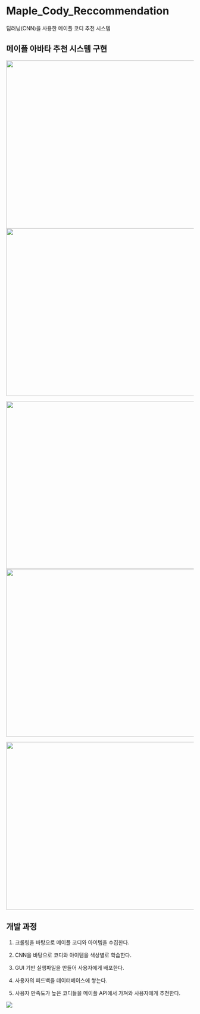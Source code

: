 # Maple_Cody_Reccommendation
딥러닝(CNN)을 사용한 메이플 코디 추천 시스템

## 메이플 아바타 추천 시스템 구현


<img src="https://user-images.githubusercontent.com/98728682/198038997-2b926e3c-cb4c-4c2f-a117-a9a7246eb4f9.PNG" width="820" height="450"><img src="https://user-images.githubusercontent.com/98728682/198039141-2275cfca-d4ec-44c6-9fef-98c2c5b49f34.PNG" width="820" height="450">

<img src="https://user-images.githubusercontent.com/98728682/198039233-2da480e9-3a5b-4d55-92bd-a07655a507de.PNG" width="820" height="450"><img src="https://user-images.githubusercontent.com/98728682/198039325-9612f2ef-28e4-4705-987f-761cc25f4bcd.PNG" width="820" height="450">

<img src="https://user-images.githubusercontent.com/98728682/198039465-774ac9ec-bead-4c68-91fd-fb51d982d851.PNG" width="820" height="450">

## 개발 과정
 1. 크롤링을 바탕으로 메이플 코디와 아이템을 수집한다.
 
 2. CNN을 바탕으로 코디와 아이템을 색상별로 학습한다.
 
 3. GUI 기반 실행파일을 만들어 사용자에게 배포한다.
  
 4. 사용자의 피드백을 데이터베이스에 쌓는다.
 
 5. 사용자 만족도가 높은 코디들을 메이플 API에서 가져와 사용자에게 추천한다.

<img src="https://user-images.githubusercontent.com/98728682/198170754-2262b732-7efd-4310-a79c-10d793f30caa.PNG">
